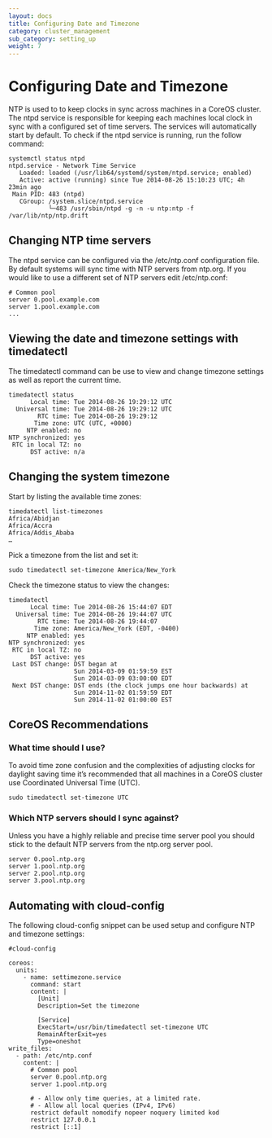 ```yaml
---
layout: docs
title: Configuring Date and Timezone
category: cluster_management
sub_category: setting_up
weight: 7
---
```


# Configuring Date and Timezone

NTP is used to to keep clocks in sync across machines in a CoreOS cluster. The ntpd service is responsible for keeping each machines local clock in sync with a configured set of time servers. The services will automatically start by default. To check if the ntpd service is running, run the follow command:

```
systemctl status ntpd
ntpd.service - Network Time Service
   Loaded: loaded (/usr/lib64/systemd/system/ntpd.service; enabled)
   Active: active (running) since Tue 2014-08-26 15:10:23 UTC; 4h 23min ago
 Main PID: 483 (ntpd)
   CGroup: /system.slice/ntpd.service
           └─483 /usr/sbin/ntpd -g -n -u ntp:ntp -f /var/lib/ntp/ntp.drift
```

## Changing NTP time servers

The ntpd service can be configured via the /etc/ntp.conf configuration file. By default systems will sync time with NTP servers from ntp.org. If you would like to use a different set of NTP servers edit /etc/ntp.conf:

```
# Common pool
server 0.pool.example.com
server 1.pool.example.com
...
```

## Viewing the date and timezone settings with timedatectl

The timedatectl command can be use to view and change timezone settings as well as report the current time.

```
timedatectl status
      Local time: Tue 2014-08-26 19:29:12 UTC
  Universal time: Tue 2014-08-26 19:29:12 UTC
        RTC time: Tue 2014-08-26 19:29:12
       Time zone: UTC (UTC, +0000)
     NTP enabled: no
NTP synchronized: yes
 RTC in local TZ: no
      DST active: n/a
```

## Changing the system timezone

Start by listing the available time zones:

```
timedatectl list-timezones
Africa/Abidjan
Africa/Accra
Africa/Addis_Ababa
…
```

Pick a timezone from the list and set it:

```
sudo timedatectl set-timezone America/New_York
```

Check the timezone status to view the changes:

```
timedatectl 
      Local time: Tue 2014-08-26 15:44:07 EDT
  Universal time: Tue 2014-08-26 19:44:07 UTC
        RTC time: Tue 2014-08-26 19:44:07
       Time zone: America/New_York (EDT, -0400)
     NTP enabled: yes
NTP synchronized: yes
 RTC in local TZ: no
      DST active: yes
 Last DST change: DST began at
                  Sun 2014-03-09 01:59:59 EST
                  Sun 2014-03-09 03:00:00 EDT
 Next DST change: DST ends (the clock jumps one hour backwards) at
                  Sun 2014-11-02 01:59:59 EDT
                  Sun 2014-11-02 01:00:00 EST
```

## CoreOS Recommendations

### What time should I use?

To avoid time zone confusion and the complexities of adjusting clocks for daylight saving time it’s recommended that all machines in a CoreOS cluster use Coordinated Universal Time (UTC).

```
sudo timedatectl set-timezone UTC
```

### Which NTP servers should I sync against?

Unless you have a highly reliable and precise time server pool you should stick to the default NTP servers from the ntp.org server pool.

```
server 0.pool.ntp.org
server 1.pool.ntp.org
server 2.pool.ntp.org
server 3.pool.ntp.org
```

## Automating with cloud-config

The following cloud-config snippet can be used setup and configure NTP and timezone settings: 

```
#cloud-config

coreos:
  units:
    - name: settimezone.service
      command: start
      content: |
        [Unit]
        Description=Set the timezone

        [Service]
        ExecStart=/usr/bin/timedatectl set-timezone UTC
        RemainAfterExit=yes
        Type=oneshot
write_files:
  - path: /etc/ntp.conf
    content: |
      # Common pool
      server 0.pool.ntp.org
      server 1.pool.ntp.org

      # - Allow only time queries, at a limited rate.
      # - Allow all local queries (IPv4, IPv6)
      restrict default nomodify nopeer noquery limited kod
      restrict 127.0.0.1
      restrict [::1]
```
